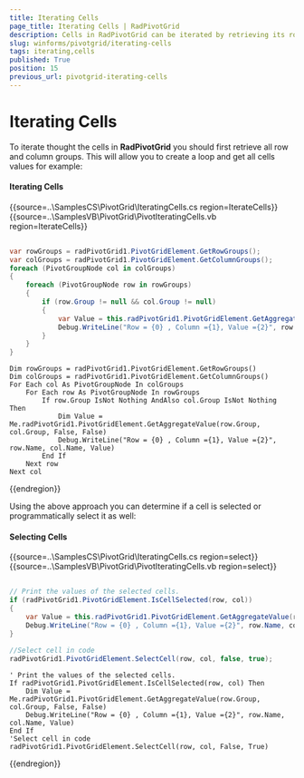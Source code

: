 ```yaml
---
title: Iterating Cells
page_title: Iterating Cells | RadPivotGrid
description: Cells in RadPivotGrid can be iterated by retrieving its row and column groups.
slug: winforms/pivotgrid/iterating-cells
tags: iterating,cells
published: True
position: 15
previous_url: pivotgrid-iterating-cells
---
```


# Iterating Cells

To iterate thought the cells in __RadPivotGrid__ you should first retrieve all row and column groups. This will allow you to create a loop and get all cells values for example:

#### Iterating Cells

{{source=..\SamplesCS\PivotGrid\IteratingCells.cs region=IterateCells}} 
{{source=..\SamplesVB\PivotGrid\PivotIteratingCells.vb region=IterateCells}} 

````C#
            
var rowGroups = radPivotGrid1.PivotGridElement.GetRowGroups();
var colGroups = radPivotGrid1.PivotGridElement.GetColumnGroups();
foreach (PivotGroupNode col in colGroups)
{
    foreach (PivotGroupNode row in rowGroups)
    {
        if (row.Group != null && col.Group != null)
        {
            var Value = this.radPivotGrid1.PivotGridElement.GetAggregateValue(row.Group, col.Group, false, false);
            Debug.WriteLine("Row = {0} , Column ={1}, Value ={2}", row.Name, col.Name, Value);
        }
    }
}

````
````VB.NET
Dim rowGroups = radPivotGrid1.PivotGridElement.GetRowGroups()
Dim colGroups = radPivotGrid1.PivotGridElement.GetColumnGroups()
For Each col As PivotGroupNode In colGroups
    For Each row As PivotGroupNode In rowGroups
        If row.Group IsNot Nothing AndAlso col.Group IsNot Nothing Then
            Dim Value = Me.radPivotGrid1.PivotGridElement.GetAggregateValue(row.Group, col.Group, False, False)
            Debug.WriteLine("Row = {0} , Column ={1}, Value ={2}", row.Name, col.Name, Value)
        End If
    Next row
Next col

````

{{endregion}}

Using the above approach you can determine if a cell is selected or programmatically select it as well:

#### Selecting Cells

{{source=..\SamplesCS\PivotGrid\IteratingCells.cs region=select}} 
{{source=..\SamplesVB\PivotGrid\PivotIteratingCells.vb region=select}} 

````C#
                        
// Print the values of the selected cells.
if (radPivotGrid1.PivotGridElement.IsCellSelected(row, col))
{
    var Value = this.radPivotGrid1.PivotGridElement.GetAggregateValue(row.Group, col.Group,false, false);
    Debug.WriteLine("Row = {0} , Column ={1}, Value ={2}", row.Name, col.Name, Value);
}
                        
//Select cell in code
radPivotGrid1.PivotGridElement.SelectCell(row, col, false, true);

````
````VB.NET
' Print the values of the selected cells.
If radPivotGrid1.PivotGridElement.IsCellSelected(row, col) Then
    Dim Value = Me.radPivotGrid1.PivotGridElement.GetAggregateValue(row.Group, col.Group, False, False)
    Debug.WriteLine("Row = {0} , Column ={1}, Value ={2}", row.Name, col.Name, Value)
End If
'Select cell in code
radPivotGrid1.PivotGridElement.SelectCell(row, col, False, True)

````

{{endregion}}